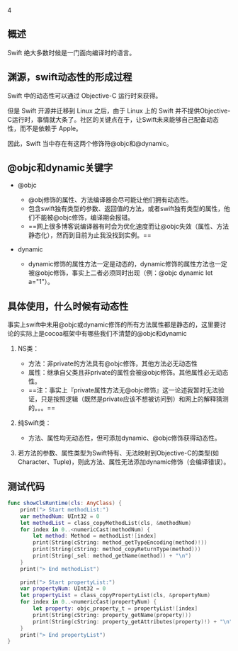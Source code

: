 4
## 概述
Swift 绝大多数时候是一门面向编译时的语言。

## 渊源，swift动态性的形成过程
Swift 中的动态性可以通过 Objective-C 运行时来获得。

但是 Swift 开源并迁移到 Linux 之后，由于 Linux 上的 Swift 并不提供Objective-C运行时，事情就大条了。社区的关键点在于，让Swift未来能够自己配备动态性，而不是依赖于 Apple。

因此，Swift 当中存在有这两个修饰符@objc和@dynamic。


## @objc和dynamic关键字

* @objc
    * @obj修饰的属性、方法编译器会尽可能让他们拥有动态性。
    * 包含swift独有类型的参数、返回值的方法，或者swift独有类型的属性，他们不能被@objc修饰，编译期会报错。
    * ==网上很多博客说编译器有时会为优化速度而让@objc失效（属性、方法静态化），然而到目前为止我没找到实例。==

* dynamic
    * dynamic修饰的属性方法一定是动态的，dynamic修饰的属性方法也一定被@objc修饰，事实上二者必须同时出现（例：@objc dynamic let a="1"）。

## 具体使用，什么时候有动态性
事实上swift中未用@objc或dynamic修饰的所有方法属性都是静态的，这里要讨论的实际上是cocoa框架中有哪些我们不清楚的@objc和dynamic
1. NS类：
    * 方法：非private的方法具有@objc修饰，其他方法必无动态性
    * 属性：继承自父类且非private的属性会被@objc修饰。其他属性必无动态性。
    * ==注：事实上『private属性方法无@objc修饰』这一论述我暂时无法验证，只是按照逻辑（既然是private应该不想被访问到）和网上的解释猜测的。。。==
    
2. 纯Swift类：
    * 方法、属性均无动态性，但可添加dynamic、@objc修饰获得动态性。
    
3. 若方法的参数、属性类型为Swift特有、无法映射到Objective-C的类型(如Character、Tuple)，则此方法、属性无法添加dynamic修饰（会编译错误）。

## 测试代码
```swift
func showClsRuntime(cls: AnyClass) {
    print("> Start methodList:")
    var methodNum: UInt32 = 0
    let methodList = class_copyMethodList(cls, &methodNum)
    for index in 0..<numericCast(methodNum) {
        let method: Method = methodList![index]
        print(String(cString: method_getTypeEncoding(method)!))
        print(String(cString: method_copyReturnType(method)))
        print(String(_sel: method_getName(method)) + "\n")
    }
    print("> End methodList")
    
    print("> Start propertyList:")
    var propertyNum: UInt32 = 0
    let propertyList = class_copyPropertyList(cls, &propertyNum)
    for index in 0..<numericCast(propertyNum) {
        let property: objc_property_t = propertyList![index]
        print(String(cString: property_getName(property)))
        print(String(cString: property_getAttributes(property)!) + "\n")
    }
    print("> End propertyList")
}
```
